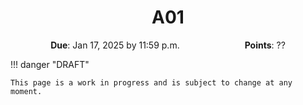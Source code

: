 <h1 align="center">
A01
</h1>

<p style="text-align: center;">
    <object hspace="50">
        <strong>Due</strong></a>: Jan 17, 2025 by 11:59 p.m.
    </object>
    <object hspace="50">
        <strong>Points</strong></a>: ??
    </object>
</p>

!!! danger "DRAFT"

    This page is a work in progress and is subject to change at any moment.
